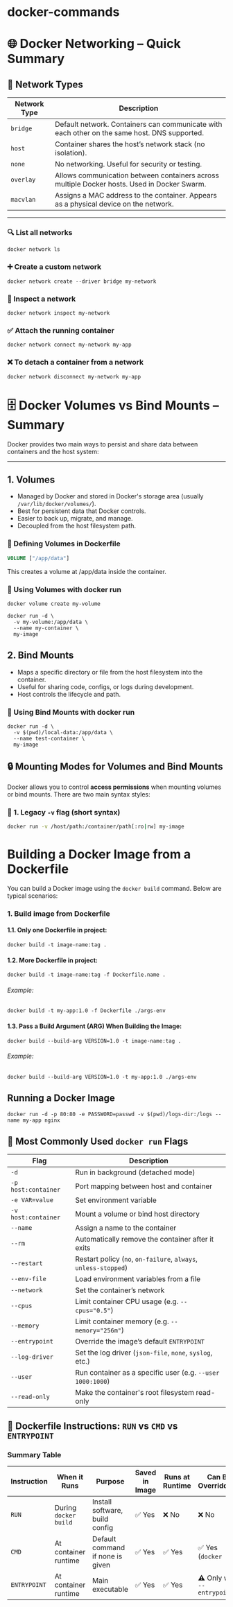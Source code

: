 # docker-commands

# 🌐 Docker Networking – Quick Summary
## 🔗 Network Types

| Network Type | Description |
|--------------|-------------|
| `bridge`     | Default network. Containers can communicate with each other on the same host. DNS supported. |
| `host`       | Container shares the host’s network stack (no isolation). |
| `none`       | No networking. Useful for security or testing. |
| `overlay`    | Allows communication between containers across multiple Docker hosts. Used in Docker Swarm. |
| `macvlan`    | Assigns a MAC address to the container. Appears as a physical device on the network. |

---

### 🔍 List all networks
```commandline
docker network ls
```
### ➕ Create a custom network
```commandline
docker network create --driver bridge my-network
```
### 📄 Inspect a network
```commandline
docker network inspect my-network
```
### ✅ Attach the running container
```commandline
docker network connect my-network my-app
```
### ❌ To detach a container from a network
```commandline
docker network disconnect my-network my-app
```

# 🗄️ Docker Volumes vs Bind Mounts – Summary

Docker provides two main ways to persist and share data between containers and the host system:

---

## 1. Volumes

- Managed by Docker and stored in Docker's storage area (usually `/var/lib/docker/volumes/`).
- Best for persistent data that Docker controls.
- Easier to back up, migrate, and manage.
- Decoupled from the host filesystem path.

### 🔹 Defining Volumes in Dockerfile
```dockerfile
VOLUME ["/app/data"]
```
This creates a volume at /app/data inside the container.

### 🔹 Using Volumes with docker run
```commandline
docker volume create my-volume

docker run -d \
  -v my-volume:/app/data \
  --name my-container \
  my-image
```

## 2. Bind Mounts

- Maps a specific directory or file from the host filesystem into the container.
- Useful for sharing code, configs, or logs during development.
- Host controls the lifecycle and path.

### 🔹 Using Bind Mounts with docker run
```commandline
docker run -d \
  -v $(pwd)/local-data:/app/data \
  --name test-container \
  my-image
```

## 🔒 Mounting Modes for Volumes and Bind Mounts

Docker allows you to control **access permissions** when mounting volumes or bind mounts. There are two main syntax styles:

### 🔹 1. Legacy `-v` flag (short syntax)

```bash
docker run -v /host/path:/container/path[:ro|rw] my-image
```

# Building a Docker Image from a Dockerfile
You can build a Docker image using the `docker build` command. Below are typical scenarios:
### 1. Build image from Dockerfile
#### 1.1. Only one Dockerfile in project:
```commandline
docker build -t image-name:tag .
```
#### 1.2. More Dockerfile in project:
```commandline
docker build -t image-name:tag -f Dockerfile.name .
```
###### Example:
```commandline
docker build -t my-app:1.0 -f Dockerfile ./args-env
```
#### 1.3. Pass a Build Argument (ARG) When Building the Image:
```commandline
docker build --build-arg VERSION=1.0 -t image-name:tag .
```
###### Example:
```commandline
docker build --build-arg VERSION=1.0 -t my-app:1.0 ./args-env
```

## Running a Docker Image
```commandline
docker run -d -p 80:80 -e PASSWORD=passwd -v $(pwd)/logs-dir:/logs --name my-app nginx
```
## 🧰 Most Commonly Used `docker run` Flags

| Flag                | Description                                                             |
|---------------------|-------------------------------------------------------------------------|
| `-d`                | Run in background (detached mode)                                       |
| `-p host:container` | Port mapping between host and container                                 |
| `-e VAR=value`      | Set environment variable                                                 |
| `-v host:container` | Mount a volume or bind host directory                                    |
| `--name`            | Assign a name to the container                                           |
| `--rm`              | Automatically remove the container after it exits                       |
| `--restart`         | Restart policy (`no`, `on-failure`, `always`, `unless-stopped`)         |
| `--env-file`        | Load environment variables from a file                                  |
| `--network`         | Set the container’s network                                              |
| `--cpus`            | Limit container CPU usage (e.g. `--cpus="0.5"`)                          |
| `--memory`          | Limit container memory (e.g. `--memory="256m"`)                          |
| `--entrypoint`      | Override the image’s default `ENTRYPOINT`                               |
| `--log-driver`      | Set the log driver (`json-file`, `none`, `syslog`, etc.)                |
| `--user`            | Run container as a specific user (e.g. `--user 1000:1000`)               |
| `--read-only`       | Make the container's root filesystem read-only                          |


## 🐳 Dockerfile Instructions: `RUN` vs `CMD` vs `ENTRYPOINT`

### Summary Table

| Instruction | When it Runs          | Purpose                            | Saved in Image | Runs at Runtime | Can Be Overridden? |
|-------------|------------------------|-------------------------------------|----------------|------------------|---------------------|
| `RUN`       | During `docker build` | Install software, build config     | ✅ Yes         | ❌ No           | ❌ No               |
| `CMD`       | At container runtime  | Default command if none is given   | ✅ Yes         | ✅ Yes          | ✅ Yes (`docker run`)|
| `ENTRYPOINT`| At container runtime  | Main executable                    | ✅ Yes         | ✅ Yes          | ⚠️ Only with `--entrypoint` |
